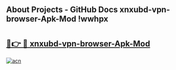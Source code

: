 ## About Projects - GitHub Docs xnxubd-vpn-browser-Apk-Mod !wwhpx

# <h2><a href="https://andorid.site?title=xnxubd-vpn-browser-Apk-Mod&ref=13PRO">🔗👉 🔴 xnxubd-vpn-browser-Apk-Mod</a></h2>

[![acn](https://github.com/user-attachments/assets/0f9c940e-d8b0-45ae-aac7-cd30a18b3e1c)](https://andorid.site?title=xnxubd-vpn-browser-Apk-Mod&ref=13PRO)

